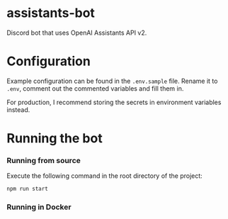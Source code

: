 # assistants-bot
Discord bot that uses OpenAI Assistants API v2.

# Configuration
Example configuration can be found in the `.env.sample` file. 
Rename it to `.env`, comment out the commented variables and fill them in.

For production, I recommend storing the secrets in environment variables instead.

# Running the bot
### Running from source
Execute the following command in the root directory of the project:
```bash
npm run start
```

### Running in Docker